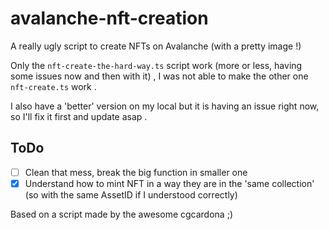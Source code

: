 # avalanche-nft-creation
A really ugly script to create NFTs on Avalanche (with a pretty image !)

Only the `nft-create-the-hard-way.ts` script work (more or less, having some issues now and then with it) , I was not able to make the other one `nft-create.ts` work .

I also have a 'better' version on my local but it is having an issue right now, so I'll fix it first and update asap .

## ToDo

- [ ] Clean that mess, break the big function in smaller one
- [x] Understand how to mint NFT in a way they are in the 'same collection' (so with the same AssetID if I understood correctly)

Based on a script made by the awesome cgcardona ;) 

